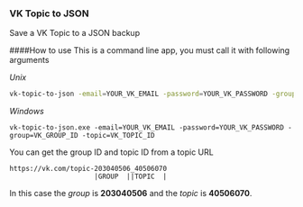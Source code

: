 ### VK Topic to JSON
Save a VK Topic to a JSON backup

####How to use
This is a command line app, you must call it with following arguments

*Unix*
```bash
vk-topic-to-json -email=YOUR_VK_EMAIL -password=YOUR_VK_PASSWORD -group=VK_GROUP_ID -topic=VK_TOPIC_ID
```

*Windows*
```batch
vk-topic-to-json.exe -email=YOUR_VK_EMAIL -password=YOUR_VK_PASSWORD -group=VK_GROUP_ID -topic=VK_TOPIC_ID
```

You can get the group ID and topic ID from a topic URL

```
https://vk.com/topic-203040506_40506070
                     |GROUP  ||TOPIC  |
```

In this case the *group* is **203040506** and the *topic* is **40506070**.
